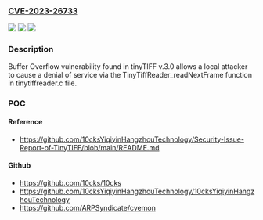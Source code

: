 ### [CVE-2023-26733](https://cve.mitre.org/cgi-bin/cvename.cgi?name=CVE-2023-26733)
![](https://img.shields.io/static/v1?label=Product&message=n%2Fa&color=blue)
![](https://img.shields.io/static/v1?label=Version&message=n%2Fa&color=blue)
![](https://img.shields.io/static/v1?label=Vulnerability&message=n%2Fa&color=brighgreen)

### Description

Buffer Overflow vulnerability found in tinyTIFF v.3.0 allows a local attacker to cause a denial of service via the TinyTiffReader_readNextFrame function in tinytiffreader.c file.

### POC

#### Reference
- https://github.com/10cksYiqiyinHangzhouTechnology/Security-Issue-Report-of-TinyTIFF/blob/main/README.md

#### Github
- https://github.com/10cks/10cks
- https://github.com/10cksYiqiyinHangzhouTechnology/10cksYiqiyinHangzhouTechnology
- https://github.com/ARPSyndicate/cvemon

